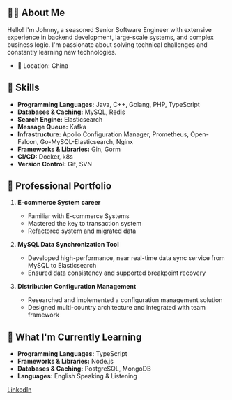 ## 👨‍💻 About Me
Hello! I'm Johnny, a seasoned Senior Software Engineer with extensive experience in backend development, large-scale systems, and complex business logic. I'm passionate about solving technical challenges and constantly learning new technologies.
- 📍 Location:  China


## 🚀 Skills
- **Programming Languages:** Java, C++, Golang, PHP, TypeScript
- **Databases & Caching:** MySQL, Redis
- **Search Engine:** Elasticsearch
- **Message Queue:** Kafka
- **Infrastructure:** Apollo Configuration Manager, Prometheus, Open-Falcon, Go-MySQL-Elasticsearch, Nginx
- **Frameworks & Libraries:** Gin, Gorm
- **CI/CD:** Docker, k8s
- **Version Control:** Git, SVN


## 💼 Professional Portfolio

1. **E-commerce System career**
   - Familiar with E-commerce Systems
   - Mastered the key to transaction system
   - Refactored system and migrated data

2. **MySQL Data Synchronization Tool**
    - Developed high-performance, near real-time data sync service from MySQL to Elasticsearch
    - Ensured data consistency and supported breakpoint recovery

3. **Distribution Configuration Management**
   - Researched and implemented a configuration management solution
   - Designed multi-country architecture and integrated with team framework


## 🌱 What I'm Currently Learning
- **Programming Languages:** TypeScript
- **Frameworks & Libraries:** Node.js
- **Databases & Caching:** PostgreSQL, MongoDB
- **Languages:** English Speaking & Listening



[LinkedIn](https://www.linkedin.com/in/johnny-liao-9b616a236/) 
